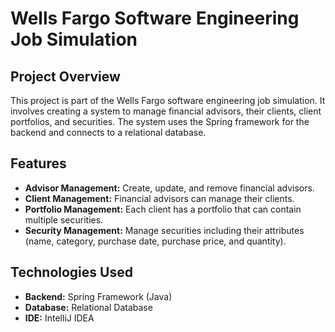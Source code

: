 # Wells Fargo Software Engineering Job Simulation

## Project Overview

This project is part of the Wells Fargo software engineering job simulation. 
It involves creating a system to manage financial advisors, their clients, client portfolios, and securities. 
The system uses the Spring framework for the backend and connects to a relational database.

## Features

- **Advisor Management:** Create, update, and remove financial advisors.
- **Client Management:** Financial advisors can manage their clients.
- **Portfolio Management:** Each client has a portfolio that can contain multiple securities.
- **Security Management:** Manage securities including their attributes (name, category, purchase date, purchase price, and quantity).

## Technologies Used

- **Backend:** Spring Framework (Java)
- **Database:** Relational Database
- **IDE:** IntelliJ IDEA
